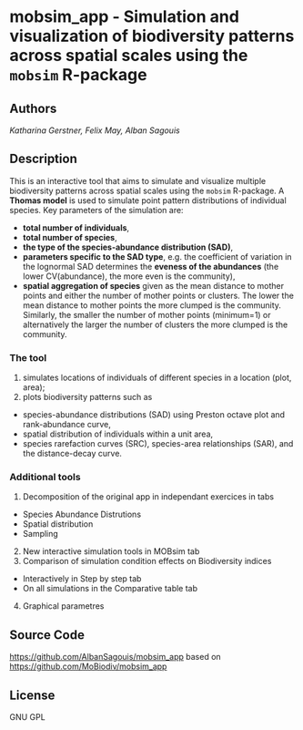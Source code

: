 # **mobsim_app** - Simulation and visualization of biodiversity patterns across spatial scales using the `mobsim` R-package 

## Authors

*Katharina Gerstner, Felix May, Alban Sagouis*

## Description

This is an interactive tool that aims to simulate and visualize multiple biodiversity patterns across spatial scales using the `mobsim` R-package. A **Thomas model** is used to simulate point pattern distributions of individual species. Key parameters of the simulation are:

* **total number of individuals**, 
* **total number of species**, 
* **the type of the species-abundance distribution (SAD)**,
* **parameters specific to the SAD type**, e.g. the coefficient of variation in the lognormal SAD determines the **eveness of the abundances** (the lower CV(abundance), the more even is the community),
* **spatial aggregation of species** given as the mean distance to mother points and either the number of mother points or clusters. The lower the mean distance to mother points the more clumped is the community.  Similarly, the smaller the number of mother points (minimum=1) or alternatively the larger the number of clusters the more clumped is the community.

### The tool
1. simulates locations of individuals of different species in a location (plot, area);      
2. plots biodiversity patterns such as   
+ species-abundance distributions (SAD) using Preston octave plot and rank-abundance curve,   
+ spatial distribution of individuals within a unit area,  
+ species rarefaction curves (SRC), species-area relationships (SAR), and the distance-decay curve.   

### Additional tools
1. Decomposition of the original app in independant exercices in tabs
+ Species Abundance Distrutions
+ Spatial distribution
+ Sampling
2. New interactive simulation tools in MOBsim tab
3. Comparison of simulation condition effects on Biodiversity indices 
+ Interactively in Step by step tab
+ On all simulations in the Comparative table tab
4. Graphical parametres


## Source Code
https://github.com/AlbanSagouis/mobsim_app based on https://github.com/MoBiodiv/mobsim_app

## License

GNU GPL




